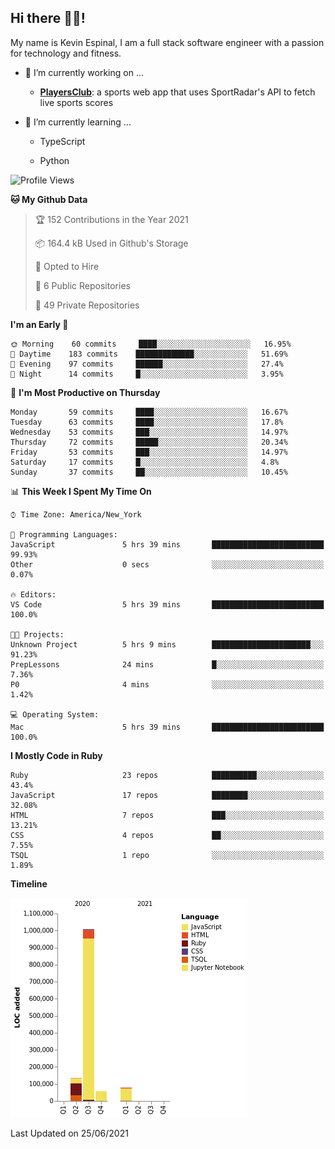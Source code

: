 ## Hi there 👋🏽!

My name is Kevin Espinal, I am a full stack software engineer with a passion for technology and fitness.

- 🔭 I’m currently working on ...

     - **[PlayersClub](https://playersclub.herokuapp.com/#/)**: a sports web app that uses SportRadar's API to fetch live sports scores

- 🌱 I’m currently learning ...

     - TypeScript
     
     - Python
     
<!--START_SECTION:waka-->
![Profile Views](http://img.shields.io/badge/Profile%20Views-0-blue)

**🐱 My Github Data** 

> 🏆 152 Contributions in the Year 2021
 > 
> 📦 164.4 kB Used in Github's Storage 
 > 
> 💼 Opted to Hire
 > 
> 📜 6 Public Repositories 
 > 
> 🔑 49 Private Repositories  
 > 
**I'm an Early 🐤** 

```text
🌞 Morning    60 commits     ████░░░░░░░░░░░░░░░░░░░░░   16.95% 
🌆 Daytime    183 commits    █████████████░░░░░░░░░░░░   51.69% 
🌃 Evening    97 commits     ██████░░░░░░░░░░░░░░░░░░░   27.4% 
🌙 Night      14 commits     █░░░░░░░░░░░░░░░░░░░░░░░░   3.95%

```
📅 **I'm Most Productive on Thursday** 

```text
Monday       59 commits     ████░░░░░░░░░░░░░░░░░░░░░   16.67% 
Tuesday      63 commits     ████░░░░░░░░░░░░░░░░░░░░░   17.8% 
Wednesday    53 commits     ███░░░░░░░░░░░░░░░░░░░░░░   14.97% 
Thursday     72 commits     █████░░░░░░░░░░░░░░░░░░░░   20.34% 
Friday       53 commits     ███░░░░░░░░░░░░░░░░░░░░░░   14.97% 
Saturday     17 commits     █░░░░░░░░░░░░░░░░░░░░░░░░   4.8% 
Sunday       37 commits     ██░░░░░░░░░░░░░░░░░░░░░░░   10.45%

```


📊 **This Week I Spent My Time On** 

```text
⌚︎ Time Zone: America/New_York

💬 Programming Languages: 
JavaScript               5 hrs 39 mins       █████████████████████████   99.93% 
Other                    0 secs              ░░░░░░░░░░░░░░░░░░░░░░░░░   0.07%

🔥 Editors: 
VS Code                  5 hrs 39 mins       █████████████████████████   100.0%

🐱‍💻 Projects: 
Unknown Project          5 hrs 9 mins        ██████████████████████░░░   91.23% 
PrepLessons              24 mins             █░░░░░░░░░░░░░░░░░░░░░░░░   7.36% 
P0                       4 mins              ░░░░░░░░░░░░░░░░░░░░░░░░░   1.42%

💻 Operating System: 
Mac                      5 hrs 39 mins       █████████████████████████   100.0%

```

**I Mostly Code in Ruby** 

```text
Ruby                     23 repos            ██████████░░░░░░░░░░░░░░░   43.4% 
JavaScript               17 repos            ████████░░░░░░░░░░░░░░░░░   32.08% 
HTML                     7 repos             ███░░░░░░░░░░░░░░░░░░░░░░   13.21% 
CSS                      4 repos             ██░░░░░░░░░░░░░░░░░░░░░░░   7.55% 
TSQL                     1 repo              ░░░░░░░░░░░░░░░░░░░░░░░░░   1.89%

```


**Timeline**

![Chart not found](https://raw.githubusercontent.com/espinalk212/espinalk212/main/charts/bar_graph.png) 


 Last Updated on 25/06/2021
<!--END_SECTION:waka-->


<!--
**espinalk212/espinalk212** is a ✨ _special_ ✨ repository because its `README.md` (this file) appears on your GitHub profile.

Here are some ideas to get you started:

- 🔭 I’m currently working on ...
- 🌱 I’m currently learning ...
- 👯 I’m looking to collaborate on ...
- 🤔 I’m looking for help with ...
- 💬 Ask me about ...
- 📫 How to reach me: ...
- 😄 Pronouns: ...
- ⚡ Fun fact: ...
-->
